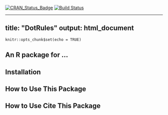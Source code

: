 [![CRAN_Status_Badge](http://www.r-pkg.org/badges/version/DotRules)](https://cran.r-project.org/package=DotRules)
[![Build Status](https://travis-ci.org/romain-louvet/DotRules.svg?branch=master)](https://travis-ci.org/romain-louvet/DotRules)

---
title: "DotRules"
output: html_document
---

```{r setup, include=FALSE}
knitr::opts_chunk$set(echo = TRUE)
```

## An R package for ...

## Installation

## How to Use This Package

## How to Use Cite This Package
